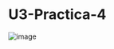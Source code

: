 # U3-Practica-4

![image](https://github.com/AngelDavidFloresQuintanilla/U3-Practica-4/assets/148559104/eae26142-193a-4c14-a849-6aa0394451e0)
